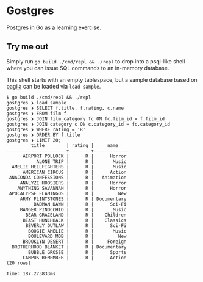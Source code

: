 # Gostgres

Postgres in Go as a learning exercise.

## Try me out

Simply run `go build ./cmd/repl && ./repl` to drop into a psql-like shell where you can issue SQL commands to an in-memory database.

This shell starts with an empty tablespace, but a sample database based on [pagila](https://github.com/devrimgunduz/pagila) can be loaded via `load sample`.

```
$ go build ./cmd/repl && ./repl
gostgres ❯ load sample
gostgres ❯ SELECT f.title, f.rating, c.name
gostgres ❯ FROM film f
gostgres ❯ JOIN film_category fc ON fc.film_id = f.film_id
gostgres ❯ JOIN category c ON c.category_id = fc.category_id
gostgres ❯ WHERE rating = 'R'
gostgres ❯ ORDER BY f.title
gostgres ❯ LIMIT 20;
         title        | rating |     name
----------------------+--------+-------------
      AIRPORT POLLOCK |      R |      Horror
           ALONE TRIP |      R |       Music
  AMELIE HELLFIGHTERS |      R |       Music
      AMERICAN CIRCUS |      R |      Action
 ANACONDA CONFESSIONS |      R |   Animation
     ANALYZE HOOSIERS |      R |      Horror
    ANYTHING SAVANNAH |      R |      Horror
 APOCALYPSE FLAMINGOS |      R |         New
     ARMY FLINTSTONES |      R | Documentary
          BADMAN DAWN |      R |      Sci-Fi
     BANGER PINOCCHIO |      R |       Music
       BEAR GRACELAND |      R |    Children
      BEAST HUNCHBACK |      R |    Classics
       BEVERLY OUTLAW |      R |      Sci-Fi
        BOOGIE AMELIE |      R |       Music
        BOULEVARD MOB |      R |         New
      BROOKLYN DESERT |      R |     Foreign
  BROTHERHOOD BLANKET |      R | Documentary
        BUBBLE GROSSE |      R |      Sports
      CAMPUS REMEMBER |      R |      Action
(20 rows)

Time: 187.273833ms
```

